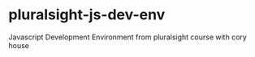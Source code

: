 # pluralsight-js-dev-env
Javascript Development Environment from pluralsight course with cory house
